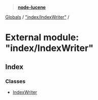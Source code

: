 > **[node-lucene](../README.md)**

[Globals](../README.md) / ["index/IndexWriter"](_index_indexwriter_.md) /

# External module: "index/IndexWriter"

## Index

### Classes

* [IndexWriter](../classes/_index_indexwriter_.indexwriter.md)